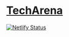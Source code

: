 # [TechArena](https://techarena.netlify.app/)

[![Netlify Status](https://api.netlify.com/api/v1/badges/4ae7834d-4796-49da-90a1-d49738623f32/deploy-status)](https://app.netlify.com/sites/techarena/deploys)
